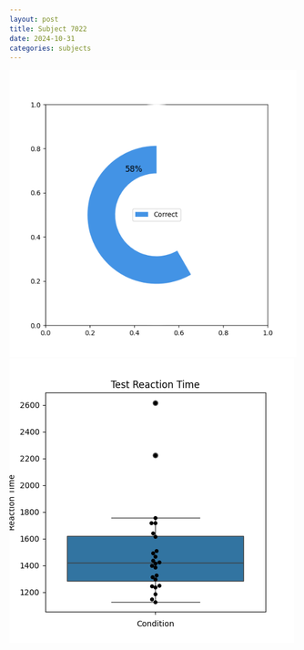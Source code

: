 ```yaml
---
layout: post
title: Subject 7022
date: 2024-10-31
categories: subjects
---
```


![](data/7022/run-2/7022_FN_acc_test.png)
![](data/7022/run-2/7022_FN_rt.png)
